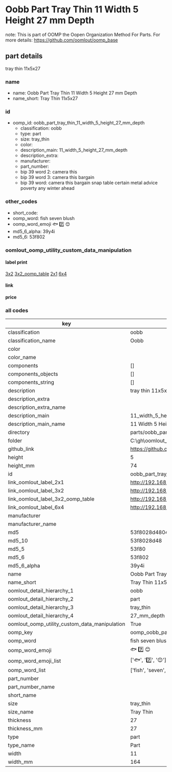# Oobb Part Tray Thin 11 Width 5 Height 27 mm Depth  

note: This is part of OOMP the Oopen Organization Method For Parts. For more details: https://github.com/oomlout/oomp_base

##  part details
  



tray thin 11x5x27



### name
* name: Oobb Part Tray Thin 11 Width 5 Height 27 mm Depth
* name_short: Tray Thin 11x5x27 
### id
* oomp_id: oobb_part_tray_thin_11_width_5_height_27_mm_depth
  * classification: oobb
  * type: part
  * size: tray_thin
  * color: 
  * description_main: 11_width_5_height_27_mm_depth
  * description_extra: 
  * manufacturer: 
  * part_number: 
  * bip 39 word 2: camera this
  * bip 39 word 3: camera this bargain
  * bip 39 word: camera this bargain snap table certain metal advice poverty any winter ahead

### other_codes
* short_code: 
* oomp_word: fish seven blush
* oomp_word_emoji :fish: :seven: :blush:
* md5_6_alpha: 39y4i
* md5_6: 53f802






### oomlout_oomp_utility_custom_data_manipulation
#### label print
[3x2](http://192.168.1.245:1112/?label=oomp%2039y4i)
[3x2_oomp_table](http://192.168.1.108:1112/?label=oomp%2039y4i)
[2x1](http://192.168.1.242:1112/?label=oomp%2039y4i)
[6x4](http://192.168.1.55:1112/?label=oomp%2039y4i)    

#### link

                              

#### price







### all codes 
| key | value |  
| --- | --- |  
| classification | oobb |  
| classification_name | Oobb |  
| color |  |  
| color_name |  |  
| components | [] |  
| components_objects | [] |  
| components_string | [] |  
| description | tray thin 11x5x27 |  
| description_extra |  |  
| description_extra_name |  |  
| description_main | 11_width_5_height_27_mm_depth |  
| description_main_name | 11 Width 5 Height 27 mm Depth |  
| directory | parts/oobb_part_tray_thin_11_width_5_height_27_mm_depth |  
| folder | C:\gh\oomlout_oobb_version_4_generated_parts\parts\oobb_part_tray_thin_11_width_5_height_27_mm_depth |  
| github_link | https://github.com/oomlout/oomlout_oomp_part_src/tree/main/parts/oobb_part_tray_thin_11_width_5_height_27_mm_depth |  
| height | 5 |  
| height_mm | 74 |  
| id | oobb_part_tray_thin_11_width_5_height_27_mm_depth |  
| link_oomlout_label_2x1 | http://192.168.1.242:1112/?label=oomp%2039y4i |  
| link_oomlout_label_3x2 | http://192.168.1.245:1112/?label=oomp%2039y4i |  
| link_oomlout_label_3x2_oomp_table | http://192.168.1.108:1112/?label=oomp%2039y4i |  
| link_oomlout_label_6x4 | http://192.168.1.55:1112/?label=oomp%2039y4i |  
| manufacturer |  |  
| manufacturer_name |  |  
| md5 | 53f8028d4804118096ee7cd425783105 |  
| md5_10 | 53f8028d48 |  
| md5_5 | 53f80 |  
| md5_6 | 53f802 |  
| md5_6_alpha | 39y4i |  
| name | Oobb Part Tray Thin 11 Width 5 Height 27 mm Depth |  
| name_short | Tray Thin 11x5x27  |  
| oomlout_detail_hierarchy_1 | oobb |  
| oomlout_detail_hierarchy_2 | part |  
| oomlout_detail_hierarchy_3 | tray_thin |  
| oomlout_detail_hierarchy_4 | 27_mm_depth |  
| oomlout_oomp_utility_custom_data_manipulation | True |  
| oomp_key | oomp_oobb_part_tray_thin_11_width_5_height_27_mm_depth |  
| oomp_word | fish seven blush |  
| oomp_word_emoji | :fish: :seven: :blush: |  
| oomp_word_emoji_list | [':fish:', ':seven:', ':blush:'] |  
| oomp_word_list | ['fish', 'seven', 'blush'] |  
| part_number |  |  
| part_number_name |  |  
| short_name |  |  
| size | tray_thin |  
| size_name | Tray Thin |  
| thickness | 27 |  
| thickness_mm | 27 |  
| type | part |  
| type_name | Part |  
| width | 11 |  
| width_mm | 164 |  
